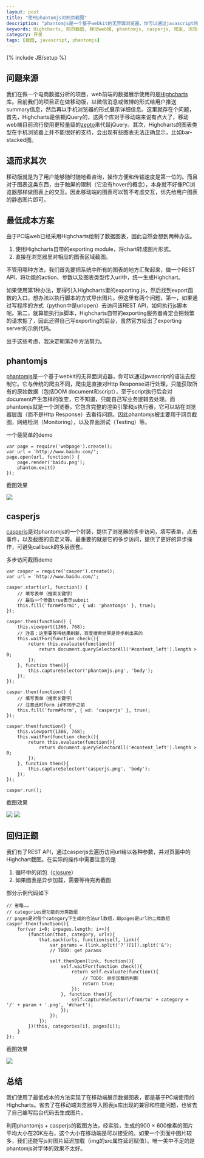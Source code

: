 ```yaml
---
layout: post
title: "使用phantomjs对网页截图"
description: "phantomjs是一个基于webkit的无界面浏览器，你可以通过javascript的语法去控制它。它与传统的爬虫不同，爬虫是直接对Http Response进行处理，只能获取所有的原始数据（包括DOM document和script），至于script执行后会对document产生怎样的改变，它不知道，只能自己写业务逻辑去处理。而phantomjs就是一个浏览器，它包含完整的渲染引擎和js执行器，它可以站在浏览器层面（而不是Http Response）去看待问题。因此phantomjs被主要用于网页截图，网络检测（Monitoring），以及界面测试（Testing）等。"
keywords: Highcharts, 网页截图, 移动web端, phantomjs, casperjs, 爬虫, 浏览器
category: 开发
tags: [截图, javascript, phantomjs]
---
```

{% include JB/setup %}


问题来源
---------
我们在做一个电商数据分析的项目，web前端的数据展示使用的是[Highcharts](http://www.highcharts.com/)库。目前我们的项目正在做移动版，以微信消息或微博的形式给用户推送summary信息，然后再以手机浏览器的形式展示详细信息。这里就存在个问题，首先，Highcharts是依赖jQuery的，这两个库对于移动端来说有点大了，移动web端目前流行使用更轻量级的[zepto](http://zeptojs.com/)来代替jQuery。其次，Highcharts的图表类型在手机浏览器上并不能很好的支持，会出现有些图表无法正确显示，比如bar-stacked图。



退而求其次
-----------
移动版就是为了用户能够随时随地看咨询，操作方便和传输速度是第一位的。而且对于图表这类东西，由于触屏的限制（它没有hover的概念），本身就不好像PC浏览器那样做图表上的交互。因此移动端的图表可以暂不考虑交互，优先给用户图表的静态图片即可。



最低成本方案
-------------
由于PC端web已经采用Highcharts绘制了数据图表，因此自然会想到两种办法。

1. 使用Highcharts自带的exporting module，将chart转成图片形式。
2. 直接在浏览器里对相应的图表区域截图。

不管用哪种方法，我们首先要把系统中所有的图表的地方汇聚起来，做一个REST API，将功能的action、参数以及图表类型传入url中，统一生成Highchart。

如果使用第1种办法，那得引入Highcharts里的exporting.js，然后找到export函数的入口，想办法以执行脚本的方式导出图片。但这里有两个问题，第一，如果通过写程序的方式（python中是urlopen）去访问该REST API，如何执行js脚本呢。第二，就算能执行js脚本，Highcharts自带的exporting服务器肯定会把频繁的请求拒了，因此还得自己写exporting的后台，虽然官方给出了exporting server的示例代码。

出于这些考虑，我决定朝第2中方法努力。



phantomjs
----------
[phantomjs](http://phantomjs.org/)是一个基于webkit的无界面浏览器，你可以通过javascript的语法去控制它。它与传统的爬虫不同，爬虫是直接对Http Response进行处理，只能获取所有的原始数据（包括DOM document和script），至于script执行后会对document产生怎样的改变，它不知道，只能自己写业务逻辑去处理。而phantomjs就是一个浏览器，它包含完整的渲染引擎和js执行器，它可以站在浏览器层面（而不是Http Response）去看待问题。因此phantomjs被主要用于网页截图，网络检测（Monitoring），以及界面测试（Testing）等。

一个最简单的demo

    var page = require('webpage').create();
    var url = 'http://www.baidu.com/';
    page.open(url, function() {
        page.render('baidu.png');
        phantom.exit()
    });

截图效果

<img src="/assets/photos/20140612_01.png" style="max-width:720px;">



casperjs
---------
[casperjs](http://casperjs.org/)是对phantomjs的一个封装，提供了浏览器的多步访问，填写表单，点击事件，以及截图的自定义等。最重要的就是它的多步访问，提供了更好的异步操作，可避免callback的多层嵌套。

多步访问截图demo

    var casper = require('casper').create();
    var url = 'http://www.baidu.com/';

    casper.start(url, function() {
        // 填写表单（搜索关键字）
        // 最后一个参数true表示submit
        this.fill('form#form1', { wd: 'phantomjs' }, true);
    });

    casper.then(function() {
        this.viewport(1366, 768);
        // 注意：这里要等待结果刷新，百度搜索结果是异步刷出来的
        this.waitFor(function check(){
            return this.evaluate(function(){
                return document.querySelectorAll('#content_left').length > 0;
            });
        }, function then(){
            this.captureSelector('phantomjs.png', 'body');
        });
    });

    casper.then(function() {
        // 填写表单（搜索关键字）
        // 注意此时form id不同于之前
        this.fill('form#form', { wd: 'casperjs' }, true);
    });

    casper.then(function() {
        this.viewport(1366, 768);
        this.waitFor(function check(){
            return this.evaluate(function(){
                return document.querySelectorAll('#content_left').length > 0;
            });
        }, function then(){
            this.captureSelector('casperjs.png', 'body');
        });
    });

    casper.run();

截图效果

<img src="/assets/photos/20140612_02.png">
<img src="/assets/photos/20140612_03.png">



回归正题
---------
我们有了REST API，通过casperjs去遍历访问url给以各种参数，并对页面中的Highchart截图。在实际的操作中需要注意的是

1. 循环中的闭包（[closure](http://www.cnblogs.com/mindsbook/archive/2009/09/21/javascriptYouMustKnowClosure.html)）
2. 如果图表是异步加载，需要等待完再截图

部分示例代码如下

    // 省略……
    // categories是功能的分类数组
    // pages是对每个category下生成的合法url数组，即pages是url的二维数组
    casper.then(function(){
        for(var i=0; i<pages.length; i++){
            (function(that, category, urls){
                that.each(urls, function(self, link){
                    var params = (link.split('?')[1]).split('&');
                    // TODO: get params

                    self.thenOpen(link, function(){
                        self.waitFor(function check(){
                            return self.evaluate(function(){
                                // TODO: 异步加载的判断
                                return true;
                            });
                        }, function then(){
                            self.captureSelector(/from/to' + category + '/' + param + '.png', '#chart');
                        });
                    });
                });
            })(this, categories[i], pages[i]);
        }
    });

截图效果

<img src="/assets/photos/20140612_04.png">



总结
-----
我们使用了最低成本的方法实现了在移动端展示数据图表，都是基于PC端使用的Highcharts。省去了在移动端浏览器导入图表js库出现的兼容和性能问题，也省去了自己编写后台代码去生成图片。

利用phantomjs + casperjs的截图方法，经实验，生成的900 × 600像素的图片平均大小在20K左右，这个大小在移动端是可以接受的。如果一个页面中图片较多，我们还能写js对图片延迟加载（img的src属性延迟赋值）。唯一美中不足的是phantomjs对字体的效果不太好。
